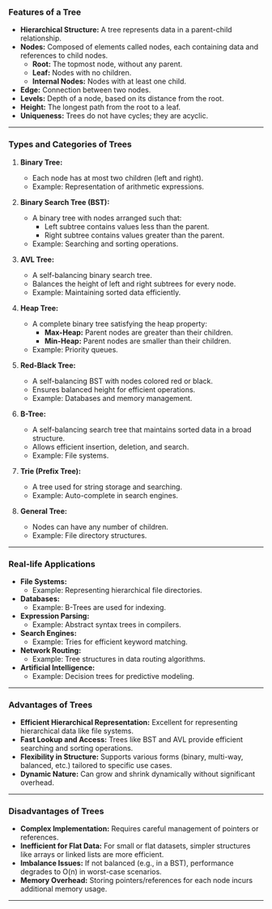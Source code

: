 ### **Features of a Tree**
- **Hierarchical Structure:** A tree represents data in a parent-child relationship.
- **Nodes:** Composed of elements called nodes, each containing data and references to child nodes.
  - **Root:** The topmost node, without any parent.
  - **Leaf:** Nodes with no children.
  - **Internal Nodes:** Nodes with at least one child.
- **Edge:** Connection between two nodes.
- **Levels:** Depth of a node, based on its distance from the root.
- **Height:** The longest path from the root to a leaf.
- **Uniqueness:** Trees do not have cycles; they are acyclic.

---

### **Types and Categories of Trees**
1. **Binary Tree:**
   - Each node has at most two children (left and right).
   - Example: Representation of arithmetic expressions.

2. **Binary Search Tree (BST):**
   - A binary tree with nodes arranged such that:
     - Left subtree contains values less than the parent.
     - Right subtree contains values greater than the parent.
   - Example: Searching and sorting operations.

3. **AVL Tree:**
   - A self-balancing binary search tree.
   - Balances the height of left and right subtrees for every node.
   - Example: Maintaining sorted data efficiently.

4. **Heap Tree:**
   - A complete binary tree satisfying the heap property:
     - **Max-Heap:** Parent nodes are greater than their children.
     - **Min-Heap:** Parent nodes are smaller than their children.
   - Example: Priority queues.

5. **Red-Black Tree:**
   - A self-balancing BST with nodes colored red or black.
   - Ensures balanced height for efficient operations.
   - Example: Databases and memory management.

6. **B-Tree:**
   - A self-balancing search tree that maintains sorted data in a broad structure.
   - Allows efficient insertion, deletion, and search.
   - Example: File systems.

7. **Trie (Prefix Tree):**
   - A tree used for string storage and searching.
   - Example: Auto-complete in search engines.

8. **General Tree:**
   - Nodes can have any number of children.
   - Example: File directory structures.

---

### **Real-life Applications**
- **File Systems:**
  - Example: Representing hierarchical file directories.
- **Databases:**
  - Example: B-Trees are used for indexing.
- **Expression Parsing:**
  - Example: Abstract syntax trees in compilers.
- **Search Engines:**
  - Example: Tries for efficient keyword matching.
- **Network Routing:**
  - Example: Tree structures in data routing algorithms.
- **Artificial Intelligence:**
  - Example: Decision trees for predictive modeling.

---

### **Advantages of Trees**
- **Efficient Hierarchical Representation:** Excellent for representing hierarchical data like file systems.
- **Fast Lookup and Access:** Trees like BST and AVL provide efficient searching and sorting operations.
- **Flexibility in Structure:** Supports various forms (binary, multi-way, balanced, etc.) tailored to specific use cases.
- **Dynamic Nature:** Can grow and shrink dynamically without significant overhead.

---

### **Disadvantages of Trees**
- **Complex Implementation:** Requires careful management of pointers or references.
- **Inefficient for Flat Data:** For small or flat datasets, simpler structures like arrays or linked lists are more efficient.
- **Imbalance Issues:** If not balanced (e.g., in a BST), performance degrades to O(n) in worst-case scenarios.
- **Memory Overhead:** Storing pointers/references for each node incurs additional memory usage.

---

